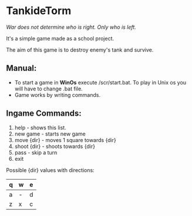 # TankideTorm

<em>War does not determine who is right. Only who is left.</em>

It's a simple game made as a school project.

The aim of this game is to destroy enemy's tank and survive.

<h2>Manual:</h2>
<ul>
<li>To start a game in <strong>WinOs</strong> execute /scr/start.bat.
To play in Unix os you will have to change .bat file.</li>
<li>Game works by writing commands.</li>
</ul>

<h2>Ingame Commands:</h2>

1. help - shows this list.
2. new game - starts new game
3. move {dir} - moves 1 square towards {dir}
4. shoot {dir} - shoots towards {dir}
5. pass - skip a turn
6. exit

Possible {dir} values with directions:


| q | w | e |
|---|---|---|
| a | - | d |
| z | x | c |
